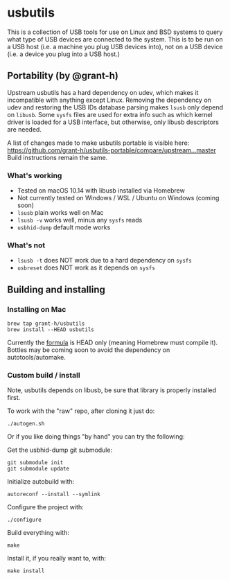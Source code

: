 <!---
SPDX-License-Identifier: GPL-2.0+
Copyright (c) 2018 Greg Kroah-Hartman <gregkh@linuxfoundation.org>
-->
# usbutils

This is a collection of USB tools for use on Linux and BSD systems to
query what type of USB devices are connected to the system.  This is to
be run on a USB host (i.e. a machine you plug USB devices into), not on
a USB device (i.e. a device you plug into a USB host.)

## Portability (by @grant-h)
Upstream usbutils has a hard dependency on udev, which makes it incompatible with anything except Linux.
Removing the dependency on udev and restoring the USB IDs database parsing makes `lsusb` only depend on `libusb`.
Some `sysfs` files are used for extra info such as which kernel driver is loaded for a USB interface, but otherwise,
only libusb descriptors are needed.

A list of changes made to make usbutils portable is visible here: https://github.com/grant-h/usbutils-portable/compare/upstream...master
Build instructions remain the same.

### What's working

* Tested on macOS 10.14 with libusb installed via Homebrew
* Not currently tested on Windows / WSL / Ubuntu on Windows (coming soon)
* `lsusb` plain works well on Mac
* `lsusb -v` works well, minus any `sysfs` reads
* `usbhid-dump` default mode works

### What's not
* `lsusb -t` does NOT work due to a hard dependency on `sysfs`
* `usbreset` does NOT work as it depends on `sysfs`

## Building and installing

### Installing on Mac

```
brew tap grant-h/usbutils
brew install --HEAD usbutils
```

Currently the [formula](https://github.com/grant-h/homebrew-usbutils) is HEAD only (meaning Homebrew must compile it). Bottles may be coming soon to avoid the dependency on autotools/automake.

### Custom build / install

Note, usbutils depends on libusb, be sure that library is properly
installed first.

To work with the "raw" repo, after cloning it just do:

	./autogen.sh

Or if you like doing things "by hand" you can try the following:

Get the usbhid-dump git submodule:

	git submodule init
	git submodule update

Initialize autobuild with:

	autoreconf --install --symlink

Configure the project with:

	./configure

Build everything with:

	make

Install it, if you really want to, with:

	make install
